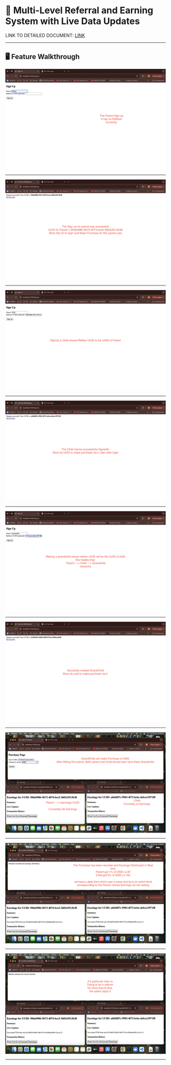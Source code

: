 # 🔗 Multi-Level Referral and Earning System with Live Data Updates

LINK TO DETAILED DOCUMENT: [LINK](https://docs.google.com/document/d/1iKi9d8g4czgE_SUcy65s6GUPVMN5NhkEzfMuXN1sbmg/edit?usp=sharing)

---

## 🖥️ Feature Walkthrough

![Image](./assets/1.png)

---

![Image](./assets/2.png)

---

![Image](./assets/3.png)

---

![Image](./assets/4.png)

---

![Image](./assets/5.png)

---

![Image](./assets/6.png)

---

![Image](./assets/7.png)

---

![Image](./assets/8.png)

---

![Image](./assets/9.png)

---

<!-- ### 🔹 Real-Time Earnings Update
Parent and grandparent see updates immediately without refreshing.

![Earnings Live Update](./screenshots/earnings-live-update.png)


## 📌 Features

- **Multi-level Referral System** with up to **8 direct referrals per user**
- **Real-time profit distribution**:
  - 5% from direct (Level 1) referrals
  - 1% from indirect (Level 2) referrals
- **Earnings only apply** for purchases exceeding ₹1000
- **Live updates** via WebSocket (no page refresh required)
- View:
  - **Referral hierarchy-based earnings**
  - **Breakdown of direct and indirect income**
- Clean UI via EJS
- Full containerization using Docker + PostgreSQL

---

## 🏗️ System Architecture Overview

### Profit Distribution Logic:

- **Level 1**: Parent user earns `5%` of their direct referral’s valid purchases.
- **Level 2**: Grandparent user earns `1%` from their direct referral's referral purchases.
- **Condition**: Only triggered if purchase amount > ₹1000.

### Data Flow:
1. User signs up → receives unique `UUID`.
2. Referrals use UUID to register → system checks parent’s referral cap.
3. Purchase triggers profit distribution:
   - Store purchase
   - Credit profit to parent & grandparent
   - Update in real-time using WebSocket

---

## 🗃️ Database Schema

### users

| Column       | Type    | Description                            |
|--------------|---------|----------------------------------------|
| id           | UUID    | Primary key (generated)                |
| name         | TEXT    | User name                              |
| referrer_id  | UUID    | FK → `users(id)` (nullable)            |
| created_at   | TIMESTAMP | User creation timestamp              |

### purchases

| Column     | Type    | Description                          |
|------------|---------|--------------------------------------|
| id         | SERIAL  | Primary key                          |
| user_id    | UUID    | FK → `users(id)`                     |
| amount     | NUMERIC | Purchase amount                      |
| created_at | TIMESTAMP | Timestamp of the purchase         |

### earnings

| Column       | Type    | Description                              |
|--------------|---------|------------------------------------------|
| id           | SERIAL  | Primary key                              |
| user_id      | UUID    | Earner (FK → `users(id)`)                |
| from_user_id | UUID    | The purchaser who triggered the earning  |
| level        | INT     | 1 for direct, 2 for indirect              |
| amount       | NUMERIC | Earned amount                            |
| purchase_id  | INT     | FK → `purchases(id)`                     |
| created_at   | TIMESTAMP | Time of earning                        |

---

## 🚀 Getting Started (Local Development)

### 📦 Prerequisites

- Docker & Docker Compose
- Node.js (for development outside container)
- VS Code recommended

---

### 🛠️ Setup Instructions

1. **Clone the repo**  
   ```bash
   git clone https://github.com/yourusername/referral-system.git
   cd referral-system

2. **Create .env file**
    PORT=3000
    DB_USER=postgres
    DB_PASSWORD=postgres
    DB_NAME=referral_system
    DB_HOST=db
    DB_PORT=5432

3. **Start the System**
    docker-compose up --build
 -->
